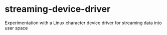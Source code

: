 # streaming-device-driver
Experimentation with a Linux character device driver for streaming data into user space
